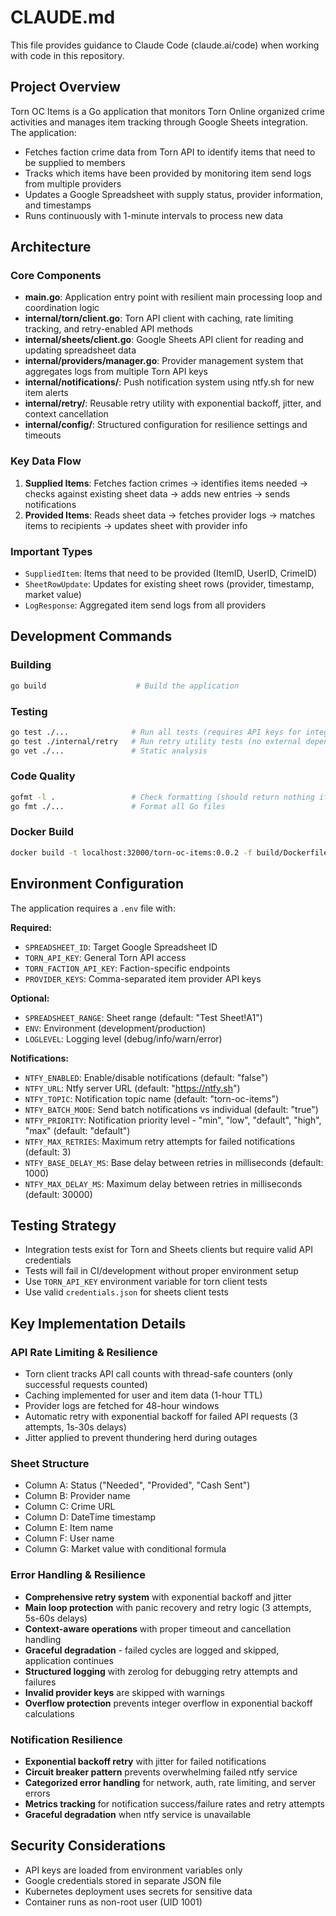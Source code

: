 # CLAUDE.md

This file provides guidance to Claude Code (claude.ai/code) when working with code in this repository.

## Project Overview

Torn OC Items is a Go application that monitors Torn Online organized crime activities and manages item tracking through Google Sheets integration. The application:

- Fetches faction crime data from Torn API to identify items that need to be supplied to members
- Tracks which items have been provided by monitoring item send logs from multiple providers
- Updates a Google Spreadsheet with supply status, provider information, and timestamps
- Runs continuously with 1-minute intervals to process new data

## Architecture

### Core Components

- **main.go**: Application entry point with resilient main processing loop and coordination logic
- **internal/torn/client.go**: Torn API client with caching, rate limiting tracking, and retry-enabled API methods
- **internal/sheets/client.go**: Google Sheets API client for reading and updating spreadsheet data
- **internal/providers/manager.go**: Provider management system that aggregates logs from multiple Torn API keys
- **internal/notifications/**: Push notification system using ntfy.sh for new item alerts
- **internal/retry/**: Reusable retry utility with exponential backoff, jitter, and context cancellation
- **internal/config/**: Structured configuration for resilience settings and timeouts

### Key Data Flow

1. **Supplied Items**: Fetches faction crimes → identifies items needed → checks against existing sheet data → adds new entries → sends notifications
2. **Provided Items**: Reads sheet data → fetches provider logs → matches items to recipients → updates sheet with provider info

### Important Types

- `SuppliedItem`: Items that need to be provided (ItemID, UserID, CrimeID)
- `SheetRowUpdate`: Updates for existing sheet rows (provider, timestamp, market value)
- `LogResponse`: Aggregated item send logs from all providers

## Development Commands

### Building
```bash
go build                    # Build the application
```

### Testing
```bash
go test ./...              # Run all tests (requires API keys for integration tests)
go test ./internal/retry   # Run retry utility tests (no external dependencies)
go vet ./...               # Static analysis
```

### Code Quality
```bash
gofmt -l .                 # Check formatting (should return nothing if formatted)
go fmt ./...               # Format all Go files
```

### Docker Build
```bash
docker build -t localhost:32000/torn-oc-items:0.0.2 -f build/Dockerfile .
```

## Environment Configuration

The application requires a `.env` file with:

**Required:**
- `SPREADSHEET_ID`: Target Google Spreadsheet ID
- `TORN_API_KEY`: General Torn API access
- `TORN_FACTION_API_KEY`: Faction-specific endpoints
- `PROVIDER_KEYS`: Comma-separated item provider API keys

**Optional:**
- `SPREADSHEET_RANGE`: Sheet range (default: "Test Sheet!A1")
- `ENV`: Environment (development/production)
- `LOGLEVEL`: Logging level (debug/info/warn/error)

**Notifications:**
- `NTFY_ENABLED`: Enable/disable notifications (default: "false")
- `NTFY_URL`: Ntfy server URL (default: "https://ntfy.sh")
- `NTFY_TOPIC`: Notification topic name (default: "torn-oc-items")
- `NTFY_BATCH_MODE`: Send batch notifications vs individual (default: "true")
- `NTFY_PRIORITY`: Notification priority level - "min", "low", "default", "high", "max" (default: "default")
- `NTFY_MAX_RETRIES`: Maximum retry attempts for failed notifications (default: 3)
- `NTFY_BASE_DELAY_MS`: Base delay between retries in milliseconds (default: 1000)
- `NTFY_MAX_DELAY_MS`: Maximum delay between retries in milliseconds (default: 30000)

## Testing Strategy

- Integration tests exist for Torn and Sheets clients but require valid API credentials
- Tests will fail in CI/development without proper environment setup
- Use `TORN_API_KEY` environment variable for torn client tests
- Use valid `credentials.json` for sheets client tests

## Key Implementation Details

### API Rate Limiting & Resilience
- Torn client tracks API call counts with thread-safe counters (only successful requests counted)
- Caching implemented for user and item data (1-hour TTL)
- Provider logs are fetched for 48-hour windows
- Automatic retry with exponential backoff for failed API requests (3 attempts, 1s-30s delays)
- Jitter applied to prevent thundering herd during outages

### Sheet Structure
- Column A: Status ("Needed", "Provided", "Cash Sent")
- Column B: Provider name
- Column C: Crime URL
- Column D: DateTime timestamp
- Column E: Item name
- Column F: User name  
- Column G: Market value with conditional formula

### Error Handling & Resilience
- **Comprehensive retry system** with exponential backoff and jitter
- **Main loop protection** with panic recovery and retry logic (3 attempts, 5s-60s delays)
- **Context-aware operations** with proper timeout and cancellation handling
- **Graceful degradation** - failed cycles are logged and skipped, application continues
- **Structured logging** with zerolog for debugging retry attempts and failures
- **Invalid provider keys** are skipped with warnings
- **Overflow protection** prevents integer overflow in exponential backoff calculations

### Notification Resilience
- **Exponential backoff retry** with jitter for failed notifications
- **Circuit breaker pattern** prevents overwhelming failed ntfy service
- **Categorized error handling** for network, auth, rate limiting, and server errors
- **Metrics tracking** for notification success/failure rates and retry attempts
- **Graceful degradation** when ntfy service is unavailable

## Security Considerations

- API keys are loaded from environment variables only
- Google credentials stored in separate JSON file
- Kubernetes deployment uses secrets for sensitive data
- Container runs as non-root user (UID 1001)